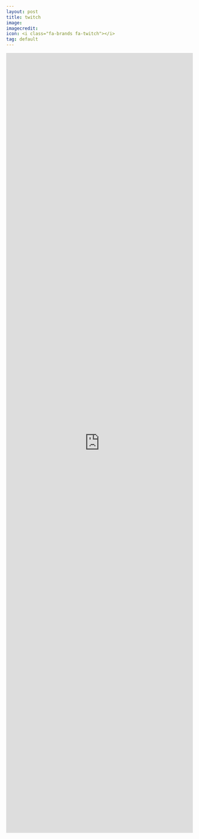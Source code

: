```yaml
---
layout: post
title: twitch
image: 
imagecredit: 
icon: <i class="fa-brands fa-twitch"></i>
tag: default
---
```

<iframe src="https://www.twitch.tv/thejatomis" width='100%' height='2100em' scrolling='no' style='border:0'></iframe>
